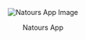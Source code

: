<div align="center">
    <img src="https://github.com/user-attachments/assets/add23d05-c3d9-4ba2-bce2-a962166e627b" alt="Natours App Image" />
    <p>Natours App</p>
</div>
